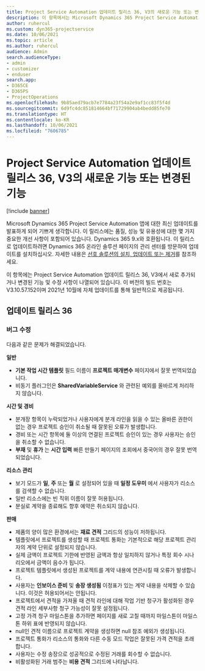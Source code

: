 ```yaml
---
title: Project Service Automation 업데이트 릴리스 36, V3의 새로운 기능 또는 변경된 기능
description: 이 항목에서는 Microsoft Dynamics 365 Project Service Automation 업데이트 릴리스 36, V3에서 사용 가능한 기능 및 수정 사항을 나열합니다.
author: ruhercul
ms.custom: dyn365-projectservice
ms.date: 10/06/2021
ms.topic: article
ms.author: ruhercul
audience: Admin
search.audienceType:
- admin
- customizer
- enduser
search.app:
- D365CE
- D365PS
- ProjectOperations
ms.openlocfilehash: 9b85aed79acb7e7784a23f54a2e9af1cc83f5f4d
ms.sourcegitcommit: 6d9fc4dc851814664bf71729904ab4bedd85fe70
ms.translationtype: HT
ms.contentlocale: ko-KR
ms.lasthandoff: 10/06/2021
ms.locfileid: "7606785"
---
```

# <a name="whats-new-or-changed-in-project-service-automation-update-release-36-v3"></a>Project Service Automation 업데이트 릴리스 36, V3의 새로운 기능 또는 변경된 기능

[!include [banner](../includes/psa-now-project-operations.md)]

Microsoft Dynamics 365 Project Service Automation 앱에 대한 최신 업데이트를 발표하게 되어 기쁘게 생각합니다. 이 릴리스에는 품질, 성능 및 유용성에 대한 몇 가지 중요한 개선 사항이 포함되어 있습니다. Dynamics 365 9.x와 호환됩니다. 이 릴리스로 업데이트하려면 Dynamics 365 온라인 솔루션 페이지의 관리 센터를 방문하여 업데이트를 설치하십시오. 자세한 내용은 [선호 솔루션의 설치, 업데이트 또는 제거](/power-platform/admin/install-remove-preferred-solution)를 참조하세요.

이 항목에는 Project Service Automation 업데이트 릴리스 36, V3에서 새로 추가되거나 변경된 기능 및 수정 사항이 나열되어 있습니다. 이 버전의 빌드 번호는 V3.10.57.152이며 2021년 10월에 자체 업데이트를 통해 일반적으로 제공됩니다.

## <a name="update-release-36"></a>업데이트 릴리스 36

### <a name="bug-fixes"></a>버그 수정

다음과 같은 문제가 해결되었습니다.

**일반**
- **기본 작업 시간 템플릿** 필드 이름이 **프로젝트 매개변수** 페이지에서 잘못 번역되었습니다.
- 비동기 플러그인은 **SharedVariableService** 와 관련된 예외를 올바르게 처리하지 않습니다.

**시간 및 경비**
- 분개장 항목이 누락되었거나 사용자에게 분개 라인을 읽을 수 있는 올바른 권한이 없는 경우 프로젝트 승인이 취소될 때 잘못된 오류가 발생합니다.
- 경비 또는 시간 항목에 둘 이상의 연결된 프로젝트 승인이 있는 경우 사용자는 승인을 취소할 수 없습니다.
- **부재** 및 **휴가** 는 **시간 입력** 빠른 만들기 페이지의 조회에서 중국어의 경우 잘못 번역되었습니다.

**리소스 관리**
- 보기 모드가 **일**, **주** 또는 **월** 로 설정되어 있을 때 **일정 도우미** 에서 사용자가 리소스를 검색할 수 없습니다.
- 일반 리소스에는 빈 직위 이름이 잘못 허용됩니다. 
- 분실로 계약을 종료해도 향후 예약은 취소되지 않습니다.

**판매**
- 제품의 양이 많은 환경에서는 **재료 견적** 그리드의 성능이 저하됩니다.
- 템플릿에서 프로젝트를 생성할 때 프로젝트 통화는 기본적으로 해당 프로젝트 관리자의 계약 단위로 설정되지 않습니다.
- 실제 금액이 프로젝트 기한에 반영된 금액과 항상 일치하지 않거나 특정 회수 시나리오에서 금액이 음수가 됩니다.
- 프로젝트 템플릿에서 생성된 프로젝트를 계약 내용에 연관시킬 때 오류가 발생합니다.
- 사용자는 **인보이스 준비** 및 **송장 생성됨** 이정표가 있는 계약 내용을 삭제할 수 있습니다. 이것은 허용되어서는 안됩니다.
- 프로젝트에서 견적을 가져올 때 견적 라인에 대해 작업 기반 청구가 활성화된 경우 견적 라인 세부사항 청구 가능성이 잘못 설정됩니다.
- 고정 가격 청구 마일스톤을 추가하면 페이지를 새로 고칠 때까지 마일스톤이 마일스톤 하위 표에 반영되지 않습니다.
- null인 견적 이름으로 프로젝트 계약을 생성하면 null 참조 예외가 생성됩니다.
- 프로젝트 통화가 리소스의 통화와 다른 수동 모드 작업은 잘못된 가격 견적을 초래합니다.
- 사용자는 수정 송장으로 성공적으로 수정된 거래를 회수할 수 없습니다.
- 비활성화된 거래 범주는 **비용 견적** 그리드에 나타납니다.



